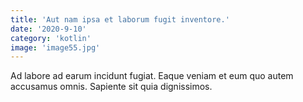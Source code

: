 ```yaml
---
title: 'Aut nam ipsa et laborum fugit inventore.'
date: '2020-9-10'
category: 'kotlin'
image: 'image55.jpg'
---
```


Ad labore ad earum incidunt fugiat. Eaque veniam et eum quo autem accusamus omnis. Sapiente sit quia dignissimos.

